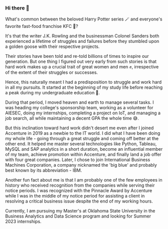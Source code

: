 ### Hi there 👋

What's common between the beloved Harry Potter series 🪄 and everyone's favorite fast-food franchise KFC 🍗? 

It's that the writer J.K. Rowling and the businessman Colonel Sanders both experienced a lifetime of struggles and failures before they stumbled upon a golden goose with their respective projects. 

Their stories have been told and re-told billions of times to inspire our generation. But one thing I figured out very early from such stories is that hard work makes up a crucial trait of great women and men ✊, irrespective of the extent of their struggles or successes.

Hence, this naturally meant I had a predisposition to struggle and work hard in all my pursuits. It started at the beginning of my study life before reaching a peak during my undergraduate education 🤯.

During that period, I moved heaven and earth to manage several tasks. I was heading my college's sponsorship team, working as a volunteer for AIESEC, doing my internships, completing a project on IoT, and managing a job search, all while maintaining a decent GPA the whole time 😅.

But this inclination toward hard work didn't desert me even after I joined Accenture in 2019 as a newbie to the IT world. I did what I have been doing my whole life - going through a great struggle and coming off better at the other end. It helped me master several technologies like Python, Tableau, MySQL and SAP analytics in a short duration, become an influential member of my team, achieve promotion within Accenture, and finally land a job offer with four great companies. Later, I chose to join International Business Machines Corporation, a company nicknamed the 'big blue' and probably best known by its abbreviation - IBM.

Another fun fact about me is that I am probably one of the few employees in history who received recognition from the companies while serving their notice periods. I was recognized with the Pinnacle Award by Accenture while I was in the middle of my notice period for assisting a client in resolving a critical business issue despite the end of my working hours. 

Currently, I am pursuing my Master's at Oklahoma State University in the Business Analytics and Data Science program and looking for Summer 2023 internships.
